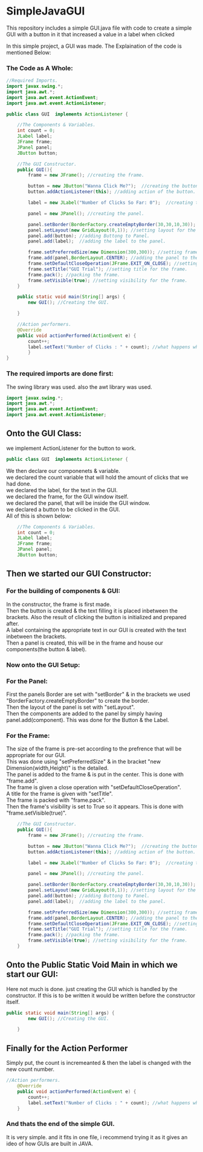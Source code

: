 # SimpleJavaGUI
This repository includes a simple GUI.java file with code to create a simple GUI with a button in it that increased a value in a label when clicked

In this simple project, a GUI was made. The Explaination of the code is mentioned Below:

### The Code as A Whole:

```java
//Required Imports.
import javax.swing.*;
import java.awt.*;
import java.awt.event.ActionEvent;
import java.awt.event.ActionListener;

public class GUI  implements ActionListener {

    //The Components & Variables.
    int count = 0;
    JLabel label;
    JFrame frame;
    JPanel panel;
    JButton button;

    //The GUI Constructor.
    public GUI(){
        frame = new JFrame(); //creating the frame.

        button = new JButton("Wanna Click Me?");  //creating the button with appropriate text.
        button.addActionListener(this); //adding action of the button.

        label = new JLabel("Number of Clicks So Far: 0");  //creating the label with appropriate text.

        panel = new JPanel(); //creating the panel.

        panel.setBorder(BorderFactory.createEmptyBorder(30,30,10,30)); //setting border for the panel.
        panel.setLayout(new GridLayout(0,1)); //setting layout for the panel.
        panel.add(button); //adding Buttong to Panel.
        panel.add(label);  //adding the label to the panel.

        frame.setPreferredSize(new Dimension(300,300)); //setting frame size.
        frame.add(panel,BorderLayout.CENTER); //adding the panel to the frame.
        frame.setDefaultCloseOperation(JFrame.EXIT_ON_CLOSE); //setting frame close operation.
        frame.setTitle("GUI Trial"); //setting title for the frame.
        frame.pack(); //packing the frame.
        frame.setVisible(true); //setting visibility for the frame.
    }

    public static void main(String[] args) {
        new GUI(); //Creating the GUI.

    }

    //Action performers.
    @Override
    public void actionPerformed(ActionEvent e) {
        count++;
        label.setText("Number of Clicks : " + count); //what happens when the button is clicked. label changes to the origial text with a different number of count.
        }
}

```

### The required imports are done first:  
The swing library was used. also the awt library was used.  

```java
import javax.swing.*;
import java.awt.*;
import java.awt.event.ActionEvent;
import java.awt.event.ActionListener;
```
## Onto the GUI Class:  
we implement ActionListener for the button to work.  
```java
public class GUI  implements ActionListener {
```

We then declare our componenets & variable.  
we declared the count variable that will hold the amount of clicks that we had done.  
we declared the label, for the text in the GUI.  
we declared the frame, for the GUI window itself.  
we declared the panel, that will be inside the GUI window.  
we declared a button to be clicked in the GUI.  
All of this is shown below:  
```java
    //The Components & Variables.
    int count = 0;
    JLabel label;
    JFrame frame;
    JPanel panel;
    JButton button;
```
## Then we started our GUI Constructor:
### For the building of components & GUI:
In the constructor, the frame is first made.  
Then the button is created & the text filling it is placed inbetween the brackets. Also the result of clicking the button is initialized and prepared after.  
A label containing the appropriate text in our GUI is created with the text inbetween the brackets.  
Then a panel is created, this will be in the frame and house our components(the button & label).  
### Now onto the GUI Setup:
### For the Panel:  
First the panels Border are set with "setBorder" & in the brackets we used "BorderFactory.createEmptyBorder" to create the border.  
Then the layout of the panel is set with "setLayout".  
Then the components are added to the panel by simply having panel.add(component). This was done for the Button & the Label.  
### For the Frame:
The size of the frame is pre-set according to the prefrence that will be appropriate for our GUI.  
This was done using "setPreferredSize" & in the bracket "new Dimension(width,Height)" is the detailed.  
The panel is added to the frame & is put in the center. This is done with "frame.add".  
The frame is given a close operation with "setDefaultCloseOperation".  
A title for the frame is given with "setTitle".  
The frame is packed with "frame.pack".  
Then the frame's visibility is set to True so it appears. This is done with "frame.setVisible(true)".  
```java
    //The GUI Constructor.
    public GUI(){
        frame = new JFrame(); //creating the frame.

        button = new JButton("Wanna Click Me?");  //creating the button with appropriate text.
        button.addActionListener(this); //adding action of the button.

        label = new JLabel("Number of Clicks So Far: 0");  //creating the label with appropriate text.

        panel = new JPanel(); //creating the panel.

        panel.setBorder(BorderFactory.createEmptyBorder(30,30,10,30)); //setting border for the panel.
        panel.setLayout(new GridLayout(0,1)); //setting layout for the panel.
        panel.add(button); //adding Buttong to Panel.
        panel.add(label);  //adding the label to the panel.

        frame.setPreferredSize(new Dimension(300,300)); //setting frame size.
        frame.add(panel,BorderLayout.CENTER); //adding the panel to the frame.
        frame.setDefaultCloseOperation(JFrame.EXIT_ON_CLOSE); //setting frame close operation.
        frame.setTitle("GUI Trial"); //setting title for the frame.
        frame.pack(); //packing the frame.
        frame.setVisible(true); //setting visibility for the frame.
    }
```
## Onto the Public Static Void Main in which we start our GUI:

Here not much is done. just creating the GUI which is handled by the constructor. If this is to be written it would be written before the constructor itself.  
```java
public static void main(String[] args) {
        new GUI(); //Creating the GUI.

    }
```

## Finally for the Action Performer

Simply put, the count is incremeanted & then the label is changed with the new count number.

```java
//Action performers.
    @Override
    public void actionPerformed(ActionEvent e) {
        count++;
        label.setText("Number of Clicks : " + count); //what happens when the button is clicked. label changes to the origial text with a different number of count.
    }
```

### And thats the end of the simple GUI.

It is very simple. and it fits in one file, i recommend trying it as it gives an ideo of how GUIs are built in JAVA.
